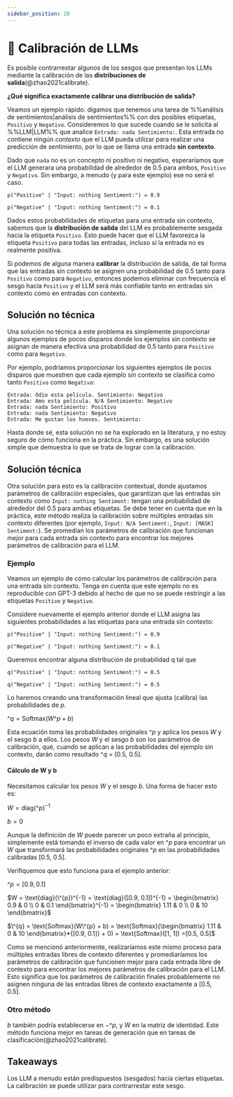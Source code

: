 ```yaml
---
sidebar_position: 10
---
```


# 🔴 Calibración de LLMs

Es posible contrarrestar algunos de los sesgos que presentan los LLMs mediante la calibración de las **distribuciones de salida**(@zhao2021calibrate).

**¿Qué significa exactamente calibrar una distribución de salida?**

Veamos un ejemplo rápido: digamos que tenemos una tarea de %%análisis de sentimientos|análisis de sentimientos%% con dos posibles etiquetas, `Positivo` y `Negativo`. Consideremos lo que sucede cuando se le solicita al %%LLM|LLM%% que analice `Entrada: nada Sentimiento:`. Esta entrada no contiene ningún _contexto_ que el LLM pueda utilizar para realizar una predicción de sentimiento, por lo que se llama una entrada **sin contexto**.

Dado que `nada` no es un concepto ni positivo ni negativo, esperaríamos que el LLM generara una probabilidad de alrededor de 0.5 para ambos, `Positivo` y `Negativo`. Sin embargo, a menudo (y para este ejemplo) ese no será el caso.
```
p("Positive" | "Input: nothing Sentiment:") = 0.9

p("Negative" | "Input: nothing Sentiment:") = 0.1
```

Dados estos probabilidades de etiquetas para una entrada sin contexto, sabemos que la **distribución de salida** del LLM es probablemente sesgada hacia la etiqueta `Positivo`. Esto puede hacer que el LLM favorezca la etiqueta `Positivo` para todas las entradas, incluso si la entrada no es realmente positiva.

Si podemos de alguna manera **calibrar** la distribución de salida, de tal forma que las entradas sin contexto se asignen una probabilidad de 0.5 tanto para `Positivo` como para `Negativo`, entonces podemos eliminar con frecuencia el sesgo hacia `Positivo` y el LLM será más confiable tanto en entradas sin contexto como en entradas con contexto.

## Solución no técnica

Una solución no técnica a este problema es simplemente proporcionar algunos ejemplos de pocos disparos donde los ejemplos sin contexto se asignan de manera efectiva una probabilidad de 0.5 tanto para `Positivo` como para `Negativo`.

Por ejemplo, podríamos proporcionar los siguientes ejemplos de pocos disparos que muestren que cada ejemplo sin contexto se clasifica como tanto `Positivo` como `Negativo`:
```
Entrada: Odio esta película. Sentimiento: Negativo
Entrada: Amo esta película. N/A Sentimiento: Negativo
Entrada: nada Sentimiento: Positivo
Entrada: nada Sentimiento: Negativo
Entrada: Me gustan los huevos. Sentimiento:
```

Hasta donde sé, esta solución no se ha explorado en la literatura, y no estoy seguro de cómo funciona en la práctica. Sin embargo, es una solución simple que demuestra lo que se trata de lograr con la calibración.

## Solución técnica

Otra solución para esto es la calibración contextual, donde ajustamos parámetros de calibración especiales, que garantizan que las entradas sin contexto como `Input: nothing Sentiment:` tengan una probabilidad de alrededor del 0.5 para ambas etiquetas. Se debe tener en cuenta que en la práctica, este método realiza la calibración sobre múltiples entradas sin contexto diferentes (por ejemplo, `Input: N/A Sentiment:`, `Input: [MASK] Sentiment:`). Se promedian los parámetros de calibración que funcionan mejor para cada entrada sin contexto para encontrar los mejores parámetros de calibración para el LLM.

### Ejemplo

Veamos un ejemplo de cómo calcular los parámetros de calibración para una entrada sin contexto. Tenga en cuenta que este ejemplo no es reproducible con GPT-3 debido al hecho de que no se puede restringir a las etiquetas `Positive` y `Negative`.

Considere nuevamente el ejemplo anterior donde el LLM asigna las siguientes probabilidades a las etiquetas para una entrada sin contexto:

```
p("Positive" | "Input: nothing Sentiment:") = 0.9

p("Negative" | "Input: nothing Sentiment:") = 0.1
```

Queremos encontrar alguna distribución de probabilidad q tal que
```
q("Positive" | "Input: nothing Sentiment:") = 0.5

q("Negative" | "Input: nothing Sentiment:") = 0.5
```

Lo haremos creando una transformación lineal que ajusta (calibra) las probabilidades de $p$.

$\^{q} = \text{Softmax}(W\^{p} + b)$

Esta ecuación toma las probabilidades originales $\^{p}$ y aplica los pesos $W$ y el sesgo $b$ a ellos. Los pesos $W$ y el sesgo $b$ son los parámetros de calibración, que, cuando se aplican a las probabilidades del ejemplo sin contexto, darán como resultado $\^{q}$ = [0.5, 0.5].

#### Cálculo de W y b

Necesitamos calcular los pesos $W$ y el sesgo $b$. Una forma de hacer esto es:

$W = \text{diag}(\^{p})^{-1}$

$b = 0$

Aunque la definición de $W$ puede parecer un poco extraña al principio, simplemente está tomando el inverso de cada valor en $\^{p}$ para encontrar un $W$ que transformará las probabilidades originales $\^{p}$ en las probabilidades calibradas [0.5, 0.5].

Verifiquemos que esto funciona para el ejemplo anterior:

$\^{p} = [0.9, 0.1]$

$W = \text{diag}(\^{p})^{-1} = \text{diag}([0.9, 0.1])^{-1} = \begin{bmatrix}    0.9 & 0 \\
   0 & 0.1 \end{bmatrix}^{-1} = \begin{bmatrix}    1.11 & 0 \\
   0 & 10 \end{bmatrix}$

$\^{q} = \text{Softmax}(W\^{p} + b) = \text{Softmax}(\begin{bmatrix} 1.11 & 0 & 10 \end{bmatrix}*{[0.9, 0.1]} + 0) = \text{Softmax}([1, 1]) =[0.5, 0.5]$

Como se mencionó anteriormente, realizaríamos este mismo proceso para múltiples entradas libres de contexto diferentes y promediaríamos los parámetros de calibración que funcionen mejor para cada entrada libre de contexto para encontrar los mejores parámetros de calibración para el LLM. Esto significa que los parámetros de calibración finales probablemente no asignen ninguna de las entradas libres de contexto exactamente a [0.5, 0.5].

### Otro método

$b$ también podría establecerse en $-\^{p}$, y $W$ en la matriz de identidad. Este método funciona mejor en tareas de generación que en tareas de clasificación(@zhao2021calibrate).

## Takeaways

Los LLM a menudo están predispuestos (sesgados) hacia ciertas etiquetas. La calibración se puede utilizar para contrarrestar este sesgo.